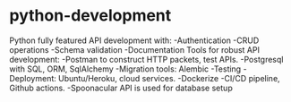 # python-development
Python fully featured API development with:
-Authentication
-CRUD operations
-Schema validation
-Documentation
Tools for robust API development:
-Postman to construct HTTP packets, test APIs.
-Postgresql with SQL, ORM, SqlAlchemy
-Migration tools: Alembic
-Testing
-Deployment: Ubuntu/Heroku, cloud services.
-Dockerize
-CI/CD pipeline, Github actions.
-Spoonacular API is used for database setup
